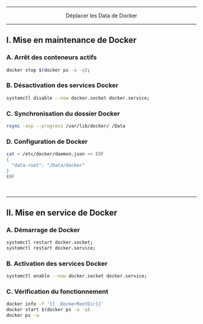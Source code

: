 ----------------------------------------------------------------------------------------------------------------------------------------
<p align='center'> Déplacer les Data de Docker </p>

----------------------------------------------------------------------------------------------------------------------------------------
## I. Mise en maintenance de Docker
### A. Arrêt des conteneurs actifs
```bash
docker stop $(docker ps -a -q);
```
### B. Désactivation des services Docker
```bash
systemctl disable --now docker.socket docker.service;
```

### C. Synchronisation du dossier Docker 
```bash
rsync -avp --progress /var/lib/docker/ /Data
```

### D. Configuration de Docker
```bash
cat > /etc/docker/daemon.json << EOF
{
  "data-root": "/Data/docker"
}
EOF
```

<br />


----------------------------------------------------------------------------------------------------------------------------------------
## II. Mise en service de Docker
### A. Démarrage de Docker
```bash
systemctl restart docker.socket;
systemctl restart docker.service;
```

### B. Activation des services Docker 
```bash
systemctl enable --now docker.socket docker.service;
```

### C. Vérification du fonctionnement
```bash
docker info -f '{{ .DockerRootDir}}'
docker start $(docker ps -a -q)
docker ps -a
```
